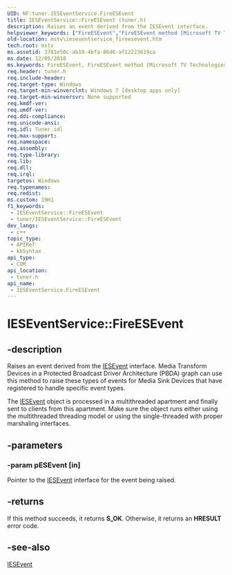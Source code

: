 ```yaml
---
UID: NF:tuner.IESEventService.FireESEvent
title: IESEventService::FireESEvent (tuner.h)
description: Raises an event derived from the IESEvent interface.
helpviewer_keywords: ["FireESEvent","FireESEvent method [Microsoft TV Technologies]","FireESEvent method [Microsoft TV Technologies]","IESEventService interface","IESEventService interface [Microsoft TV Technologies]","FireESEvent method","IESEventService.FireESEvent","IESEventService::FireESEvent","mstv.ieseventservice_fireesevent","tuner/IESEventService::FireESEvent"]
old-location: mstv\ieseventservice_fireesevent.htm
tech.root: mstv
ms.assetid: 3781e50c-ab19-4bfa-86d6-af12223019ca
ms.date: 12/05/2018
ms.keywords: FireESEvent, FireESEvent method [Microsoft TV Technologies], FireESEvent method [Microsoft TV Technologies],IESEventService interface, IESEventService interface [Microsoft TV Technologies],FireESEvent method, IESEventService.FireESEvent, IESEventService::FireESEvent, mstv.ieseventservice_fireesevent, tuner/IESEventService::FireESEvent
req.header: tuner.h
req.include-header: 
req.target-type: Windows
req.target-min-winverclnt: Windows 7 [desktop apps only]
req.target-min-winversvr: None supported
req.kmdf-ver: 
req.umdf-ver: 
req.ddi-compliance: 
req.unicode-ansi: 
req.idl: Tuner.idl
req.max-support: 
req.namespace: 
req.assembly: 
req.type-library: 
req.lib: 
req.dll: 
req.irql: 
targetos: Windows
req.typenames: 
req.redist: 
ms.custom: 19H1
f1_keywords:
 - IESEventService::FireESEvent
 - tuner/IESEventService::FireESEvent
dev_langs:
 - c++
topic_type:
 - APIRef
 - kbSyntax
api_type:
 - COM
api_location:
 - tuner.h
api_name:
 - IESEventService.FireESEvent
---
```


# IESEventService::FireESEvent


## -description

Raises an event derived from the <a href="https://docs.microsoft.com/previous-versions/windows/desktop/api/tuner/nn-tuner-iesevent">IESEvent</a> interface. Media Transform Devices in a  Protected Broadcast Driver Architecture (PBDA) graph can use this method to raise these types of events for Media Sink Devices that have registered to handle specific event types.

The <a href="https://docs.microsoft.com/previous-versions/windows/desktop/api/tuner/nn-tuner-iesevent">IESEvent</a> object is processed in a multithreaded apartment and finally sent to clients from this apartment.  Make sure the object runs either using the multithreaded threading model or using the single-threaded with proper marshaling interfaces.

## -parameters

### -param pESEvent [in]

Pointer to the <a href="https://docs.microsoft.com/previous-versions/windows/desktop/api/tuner/nn-tuner-iesevent">IESEvent</a> interface for the event being raised.

## -returns

If this method succeeds, it returns <b xmlns:loc="http://microsoft.com/wdcml/l10n">S_OK</b>. Otherwise, it returns an <b xmlns:loc="http://microsoft.com/wdcml/l10n">HRESULT</b> error code.

## -see-also

<a href="https://docs.microsoft.com/previous-versions/windows/desktop/api/tuner/nn-tuner-iesevent">IESEvent</a>

